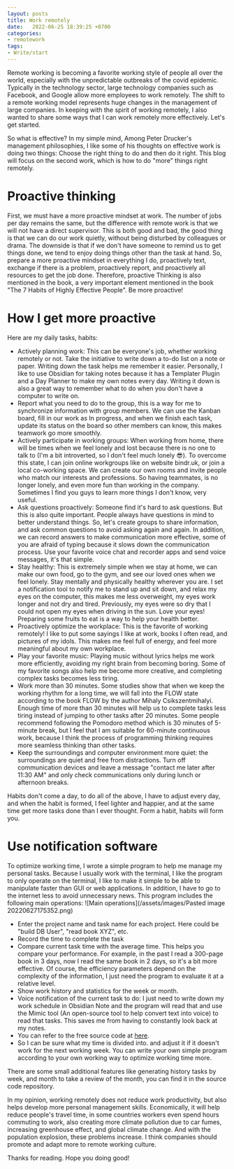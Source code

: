 ```yaml
---
layout: posts
title: Work remotely
date:   2022-06-25 18:39:25 +0700
categories: 
- remotework
tags:
- Write/start 
---
```

Remote working is becoming a favorite working style of people all over the world, especially with the unpredictable outbreaks of the covid epidemic. Typically in the technology sector, large technology companies such as Facebook, and Google allow more employees to work remotely. The shift to a remote working model represents huge changes in the management of large companies. In keeping with the spirit of working remotely, I also wanted to share some ways that I can work remotely more effectively. Let's get started.

So what is effective?
In my simple mind, Among Peter Drucker's management philosophies, I like some of his thoughts on effective work is doing two things: Choose the right thing to do and then do it right. This blog will focus on the second work, which is how to do "more" things right remotely.

# Proactive thinking
First, we must have a more proactive mindset at work. The number of jobs per day remains the same, but the difference with remote work is that we will not have a direct supervisor. This is both good and bad, the good thing is that we can do our work quietly, without being disturbed by colleagues or drama. The downside is that if we don't have someone to remind us to get things done, we tend to enjoy doing things other than the task at hand. So, prepare a more proactive mindset in everything I do, proactively text, exchange if there is a problem, proactively report, and proactively all resources to get the job done. Therefore, proactive Thinking is also mentioned in the book, a very important element mentioned in the book "The 7 Habits of Highly Effective People". Be more proactive!

# How I get more proactive
Here are my daily tasks, habits:
- Actively planning work: This can be everyone's job, whether working remotely or not. Take the initiative to write down a to-do list on a note or paper. Writing down the task helps me remember it easier. Personally, I like to use Obsidian for taking notes because it has a Templater Plugin and a Day Planner to make my own notes every day. Writing it down is also a great way to remember what to do when you don't have a computer to write on.
- Report what you need to do to the group, this is a way for me to synchronize information with group members. We can use the Kanban board, fill in our work as In progress, and when we finish each task, update its status on the board so other members can know, this makes teamwork go more smoothly.
- Actively participate in working groups: When working from home, there will be times when we feel lonely and lost because there is no one to talk to (I'm a bit introverted, so I don't feel much lonely 😎). To overcome this state, I can join online workgroups like on website bindr.uk, or join a local co-working space. We can create our own rooms and invite people who match our interests and professions. So having teammates, is no longer lonely, and even more fun than working in the company. Sometimes I find you guys to learn more things I don't know, very useful.
- Ask questions proactively: Someone find it's hard to ask questions. But this is also quite important. People always have questions in mind to better understand things. So, let's create groups to share information, and ask common questions to avoid asking again and again. In addition, we can record answers to make communication more effective, some of you are afraid of typing because it slows down the communication process. Use your favorite voice chat and recorder apps and send voice messages, it's that simple.
- Stay healthy: This is extremely simple when we stay at home, we can make our own food, go to the gym, and see our loved ones when we feel lonely. Stay mentally and physically healthy wherever you are. I set a notification tool to notify me to stand up and sit down, and relax my eyes on the computer, this makes me less overweight, my eyes work longer and not dry and tired. Previously, my eyes were so dry that I could not open my eyes when driving in the sun. Love your eyes! Preparing some fruits to eat is a way to help your health better.
- Proactively optimize the workplace: This is the favorite of working remotely! I like to put some sayings I like at work, books I often read, and pictures of my idols. This makes me feel full of energy, and feel more meaningful about my own workplace.
- Play your favorite music: Playing music without lyrics helps me work more efficiently, avoiding my right brain from becoming boring. Some of my favorite songs also help me become more creative, and completing complex tasks becomes less tiring.
- Work more than 30 minutes. Some studies show that when we keep the working rhythm for a long time, we will fall into the FLOW state according to the book FLOW by the author Mihaly Csikszentmihalyi. Enough time of more than 30 minutes will help us to complete tasks less tiring instead of jumping to other tasks after 20 minutes. Some people recommend following the Pomodoro method which is 30 minutes of 5-minute break, but I feel that I am suitable for 60-minute continuous work, because I think the process of programming thinking requires more seamless thinking than other tasks.
- Keep the surroundings and computer environment more quiet: the surroundings are quiet and free from distractions. Turn off communication devices and leave a message "contact me later after 11:30 AM" and only check communications only during lunch or afternoon breaks.

Habits don't come a day, to do all of the above, I have to adjust every day, and when the habit is formed, I feel lighter and happier, and at the same time get more tasks done than I ever thought. Form a habit, habits will form you.
# Use notification software
To optimize working time, I wrote a simple program to help me manage my personal tasks. Because I usually work with the terminal, I like the program to only operate on the terminal, I like to make it simple to be able to manipulate faster than GUI or web applications. In addition, I have to go to the internet less to avoid unnecessary news. This program includes the following main operations:
![Main operations](/assets/images/Pasted image 20220627175352.png)
- Enter the project name and task name for each project. Here could be "build DB User", "read book XYZ", etc.
- Record the time to complete the task
- Compare current task time with the average time. This helps you compare your performance. For example, in the past I read a 300-page book in 3 days, now I read the same book in 2 days, so it's a bit more effective. Of course, the efficiency parameters depend on the complexity of the information, I just need the program to evaluate it at a relative level.
- Show work history and statistics for the week or month.
- Voice notification of the current task to do: I just need to write down my work schedule in Obsidian Note and the program will read that and use the Mimic tool (An open-source tool to help convert text into voice) to read that tasks. This saves me from having to constantly look back at my notes.
- You can refer to the free source code at [here](https://github.com/harrisdevv/py-automatic).
- So I can be sure what my time is divided into. and adjust it if it doesn't work for the next working week. You can write your own simple program according to your own working way to optimize working time more.

There are some small additional features like generating history tasks by week, and month to take a review of the month, you can find it in the source code repository.

In my opinion, working remotely does not reduce work productivity, but also helps develop more personal management skills. Economically, it will help reduce people's travel time, in some countries workers even spend hours commuting to work, also creating more climate pollution due to car fumes, increasing greenhouse effect, and global climate change. And with the population explosion, these problems increase. I think companies should promote and adapt more to remote working culture.

Thanks for reading. Hope you doing good!